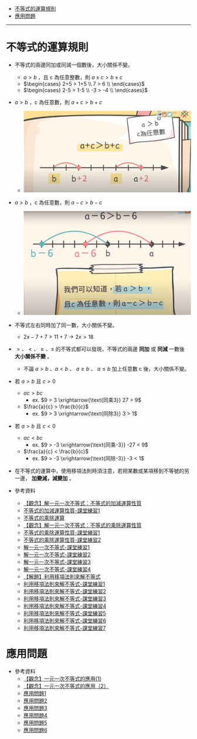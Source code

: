 * [不等式的運算規則](#不等式的運算規則)
* [應用問題](#應用問題)

---

# 不等式的運算規則

- 不等式的兩邊同加或同減一個數後，大小關係不變。
	- $a > b$ ，且 c 為任意整數，則 $a \pm c > b \pm c$
  - $\begin{cases}
      2+5 > 1+5 \\
      7 > 6 \\
    \end{cases}$
  - $\begin{cases}
      2-5 > 1-5 \\
      -3 > -4 \\
    \end{cases}$

- $a > b$ ，c 為任意數，則 $a+c > b+c$
  - ![不等式的加減運算性質1-康軒版](https://github.com/aquariusCCA/mathematics/blob/main/%E5%88%9D%E4%B8%80%E6%95%B8%E5%AD%B8/%E4%B8%80%E5%85%83%E4%B8%80%E6%AC%A1%E4%B8%8D%E7%AD%89%E5%BC%8F/images/%E4%B8%8D%E7%AD%89%E5%BC%8F%E7%9A%84%E5%8A%A0%E6%B8%9B%E9%81%8B%E7%AE%97%E6%80%A7%E8%B3%AA1-%E5%BA%B7%E8%BB%92%E7%89%88.png?raw=true "不等式的加減運算性質1-康軒版")

- $a > b$ ，c 為任意數，則 $a-c > b-c$
  - ![不等式的加減運算性質2-康軒版](https://github.com/aquariusCCA/mathematics/blob/main/%E5%88%9D%E4%B8%80%E6%95%B8%E5%AD%B8/%E4%B8%80%E5%85%83%E4%B8%80%E6%AC%A1%E4%B8%8D%E7%AD%89%E5%BC%8F/images/%E4%B8%8D%E7%AD%89%E5%BC%8F%E7%9A%84%E5%8A%A0%E6%B8%9B%E9%81%8B%E7%AE%97%E6%80%A7%E8%B3%AA2-%E5%BA%B7%E8%BB%92%E7%89%88.png?raw=true "不等式的加減運算性質2-康軒版")

- 不等式左右同時加了同一數，大小關係不變。
	- $2x - 7 + 7 > 11 + 7 \to 2x > 18$

- $>、 < 、\ge 、 \le$ 的不等式都可以發現，不等式的兩邊 **同加** 或 **同減** 一數後 **大小關係不變** 。
  - 不論 $a > b$ 、$a < b$ 、 $a \ge b$ 、 $a \le b$ 加上任意數 c 後，大小關係不變。

- 若 $a>b$ 且 $c>0$
	- $ac > bc$
		- ex. $9 > 3 \xrightarrow{\text{同乘3}} 27 > 9$
	- $\frac{a}{c} > \frac{b}{c}$
		- ex. $9 > 3 \xrightarrow{\text{同除3}} 3 > 1$

- 若 $a>b$ 且 $c<0$
	- $ac < bc$
		- ex. $9 > -3 \xrightarrow{\text{同乘-3}} -27 < 9$
	- $\frac{a}{c} < \frac{b}{c}$
		- ex. $9 > -3 \xrightarrow{\text{同除-3}} -3 < 1$

- 在不等式的運算中，使用移項法則時須注意，若把某數或某項移到不等號的另一邊， **加變減，減變加** 。

- 參考資料
  - [【觀念】解一元一次不等式：不等式的加減運算性質](https://www.youtube.com/watch?v=rjZByRagtwg "【觀念】解一元一次不等式：不等式的加減運算性質")
  - [不等式的加減運算性質-課堂練習1](https://www.junyiacademy.org/article/8a8865d7087b4483856a07af1bf85084 "不等式的加減運算性質-課堂練習1")
  - [不等式的乘除運算](https://www.junyiacademy.org/article/1f108f4260614126b04b2e7c63cb3c3c "不等式的乘除運算")
  - [【觀念】解一元一次不等式：不等式的乘除運算性質](https://www.youtube.com/watch?v=Xup-41QNi4Y "【觀念】解一元一次不等式：不等式的乘除運算性質")
  - [不等式的乘除運算性質-課堂練習1](https://www.junyiacademy.org/article/f367ab3590ec4869a7a19f00822e8f8d "不等式的乘除運算性質-課堂練習1")
  - [不等式的乘除運算性質-課堂練習2](https://www.junyiacademy.org/article/a1d45d8d030b4ba1945a78f77e1655cb "不等式的乘除運算性質-課堂練習2")
  - [解一元一次不等式-課堂練習1](https://www.junyiacademy.org/article/194d4d762a4042fcb3a6cba67fe5aafa "解一元一次不等式-課堂練習1")
  - [解一元一次不等式-課堂練習2](https://www.junyiacademy.org/article/b73b78f23a764321a0b5d166b65ad62c "解一元一次不等式-課堂練習2")
  - [解一元一次不等式-課堂練習3](https://www.junyiacademy.org/article/bb5e9d60c3ad415390b9d0b27c42eb94 "解一元一次不等式-課堂練習3")
  - [解一元一次不等式-課堂練習4](https://www.junyiacademy.org/article/cf7ff425e63c4f24ae321819cf797082 "解一元一次不等式-課堂練習4")
  - [【解題】利用移項法則來解不等式](https://www.youtube.com/watch?v=aA7Tx8G_e8k "【解題】利用移項法則來解不等式")
  - [利用移項法則來解不等式-課堂練習1](https://www.junyiacademy.org/article/5818f3e718894112bcdf7278377fff5f "利用移項法則來解不等式-課堂練習1")
  - [利用移項法則來解不等式-課堂練習2](hhttps://www.junyiacademy.org/article/e6b5c422d1914544b2d28e02b96aefb8 "利用移項法則來解不等式-課堂練習2")
  - [利用移項法則來解不等式-課堂練習3](https://www.junyiacademy.org/article/22467f4b80b04efaa52c993c9a6fb60a "利用移項法則來解不等式-課堂練習3")
  - [利用移項法則來解不等式-課堂練習4](https://www.junyiacademy.org/article/0975de615d154d53b9333d945e6c2a31 "利用移項法則來解不等式-課堂練習4")
  - [利用移項法則來解不等式-課堂練習5](https://www.junyiacademy.org/article/e750d08ba50843e7aaa8af207deda9eb "利用移項法則來解不等式-課堂練習5")
  - [利用移項法則來解不等式-課堂練習6](https://www.junyiacademy.org/article/6b31d133bd4b48bfbe04395f571deac7 "利用移項法則來解不等式-課堂練習6")
  - [利用移項法則來解不等式-課堂練習7](https://www.junyiacademy.org/article/7005a9d3d132422e88deaaf87dd33eba "利用移項法則來解不等式-課堂練習7")

# 應用問題

- 參考資料
  - [【觀念】一元一次不等式的應用(1)](https://www.youtube.com/watch?v=8T5qdlJMifE "【觀念】一元一次不等式的應用(1)")
  - [【觀念】一元一次不等式的應用（2）](https://www.youtube.com/watch?v=E-jJoN9eY7g "【觀念】一元一次不等式的應用（2）")
  - [應用問題1](https://www.junyiacademy.org/article/a61f191eac5e4eceb875501dc36647f1 "應用問題1")
  - [應用問題2](https://www.junyiacademy.org/article/b8bc6d9687304dae9ee60fa30d107bad "應用問題2")
  - [應用問題3](https://www.junyiacademy.org/article/081f9219cbba43769a563c87fc77028f "應用問題3")
  - [應用問題4](https://www.junyiacademy.org/article/76c454b0d0e348ac96fd272579697fd3 "應用問題4")
  - [應用問題5](https://www.junyiacademy.org/article/f1c4f91ec34a4b6fa87ce54e1e0ae62b "應用問題5")
  - [應用問題6](https://www.junyiacademy.org/article/082150db4a64416fa711d08b32275329 "應用問題6")